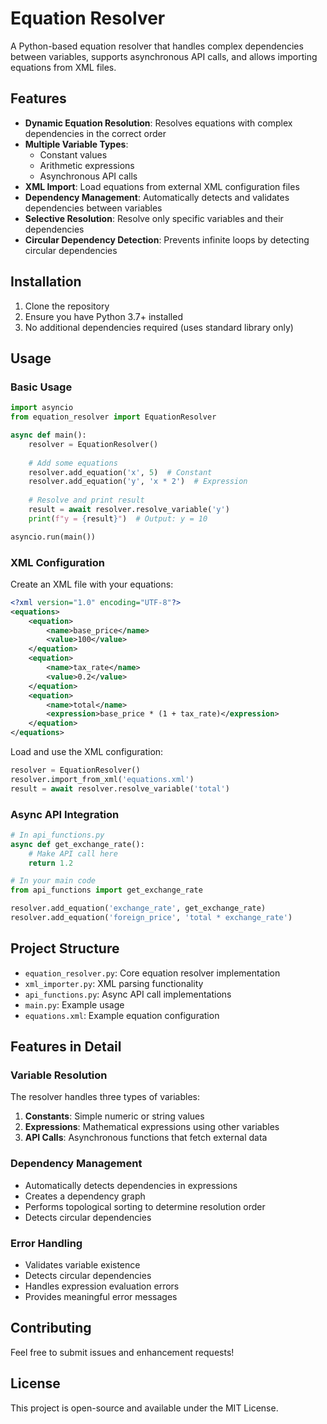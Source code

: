 # Equation Resolver

A Python-based equation resolver that handles complex dependencies between variables, supports asynchronous API calls, and allows importing equations from XML files.

## Features

- **Dynamic Equation Resolution**: Resolves equations with complex dependencies in the correct order
- **Multiple Variable Types**:
  - Constant values
  - Arithmetic expressions
  - Asynchronous API calls
- **XML Import**: Load equations from external XML configuration files
- **Dependency Management**: Automatically detects and validates dependencies between variables
- **Selective Resolution**: Resolve only specific variables and their dependencies
- **Circular Dependency Detection**: Prevents infinite loops by detecting circular dependencies

## Installation

1. Clone the repository
2. Ensure you have Python 3.7+ installed
3. No additional dependencies required (uses standard library only)

## Usage

### Basic Usage

```python
import asyncio
from equation_resolver import EquationResolver

async def main():
    resolver = EquationResolver()
    
    # Add some equations
    resolver.add_equation('x', 5)  # Constant
    resolver.add_equation('y', 'x * 2')  # Expression
    
    # Resolve and print result
    result = await resolver.resolve_variable('y')
    print(f"y = {result}")  # Output: y = 10

asyncio.run(main())
```

### XML Configuration

Create an XML file with your equations:

```xml
<?xml version="1.0" encoding="UTF-8"?>
<equations>
    <equation>
        <name>base_price</name>
        <value>100</value>
    </equation>
    <equation>
        <name>tax_rate</name>
        <value>0.2</value>
    </equation>
    <equation>
        <name>total</name>
        <expression>base_price * (1 + tax_rate)</expression>
    </equation>
</equations>
```

Load and use the XML configuration:

```python
resolver = EquationResolver()
resolver.import_from_xml('equations.xml')
result = await resolver.resolve_variable('total')
```

### Async API Integration

```python
# In api_functions.py
async def get_exchange_rate():
    # Make API call here
    return 1.2

# In your main code
from api_functions import get_exchange_rate

resolver.add_equation('exchange_rate', get_exchange_rate)
resolver.add_equation('foreign_price', 'total * exchange_rate')
```

## Project Structure

- `equation_resolver.py`: Core equation resolver implementation
- `xml_importer.py`: XML parsing functionality
- `api_functions.py`: Async API call implementations
- `main.py`: Example usage
- `equations.xml`: Example equation configuration

## Features in Detail

### Variable Resolution

The resolver handles three types of variables:
1. **Constants**: Simple numeric or string values
2. **Expressions**: Mathematical expressions using other variables
3. **API Calls**: Asynchronous functions that fetch external data

### Dependency Management

- Automatically detects dependencies in expressions
- Creates a dependency graph
- Performs topological sorting to determine resolution order
- Detects circular dependencies

### Error Handling

- Validates variable existence
- Detects circular dependencies
- Handles expression evaluation errors
- Provides meaningful error messages

## Contributing

Feel free to submit issues and enhancement requests!

## License

This project is open-source and available under the MIT License. 
